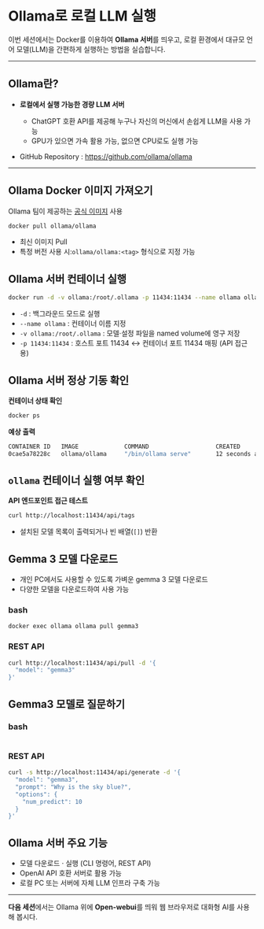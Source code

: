 # Ollama로 로컬 LLM 실행

이번 세션에서는 Docker를 이용하여 **Ollama 서버**를 띄우고, 로컬 환경에서 대규모 언어 모델(LLM)을 간편하게 실행하는 방법을 실습합니다.

---

## Ollama란?

- **로컬에서 실행 가능한 경량 LLM 서버**
    - ChatGPT 호환 API를 제공해 누구나 자신의 머신에서 손쉽게 LLM을 사용 가능
    - GPU가 있으면 가속 활용 가능, 없으면 CPU로도 실행 가능

- GitHub Repository : https://github.com/ollama/ollama

---

## Ollama Docker 이미지 가져오기

Ollama 팀이 제공하는 [공식 이미지](https://hub.docker.com/r/ollama/ollama) 사용

```bash
docker pull ollama/ollama
```

- 최신 이미지 Pull
- 특정 버전 사용 시:`ollama/ollama:<tag>` 형식으로 지정 가능  

## Ollama 서버 컨테이너 실행

```bash
docker run -d -v ollama:/root/.ollama -p 11434:11434 --name ollama ollama/ollama

```

- `-d` : 백그라운드 모드로 실행  
- `--name ollama` : 컨테이너 이름 지정  
- `-v ollama:/root/.ollama` : 모델·설정 파일을 named volume에 영구 저장  
- `-p 11434:11434` : 호스트 포트 11434 ↔ 컨테이너 포트 11434 매핑 (API 접근용)

## Ollama 서버 정상 기동 확인

**컨테이너 상태 확인**  
```bash
docker ps
```

**예상 출력**
```bash
CONTAINER ID   IMAGE             COMMAND                   CREATED          STATUS          PORTS                      NAMES
0cae5a78228c   ollama/ollama     "/bin/ollama serve"       12 seconds ago   Up 12 seconds   0.0.0.0:11434->11434/tcp   ollama
```

## `ollama` 컨테이너 실행 여부 확인
 **API 엔드포인트 접근 테스트**
```bash
curl http://localhost:11434/api/tags
```
- 설치된 모델 목록이 출력되거나 빈 배열(`[]`) 반환  

## Gemma 3 모델 다운로드
- 개인 PC에서도 사용할 수 있도록 가벼운 gemma 3 모델 다운로드  
- 다양한 모델을 다운로드하여 사용 가능

### bash
```bash
docker exec ollama ollama pull gemma3
```

### REST API
```bash
curl http://localhost:11434/api/pull -d '{
  "model": "gemma3"
}'
```

## Gemma3 모델로 질문하기
### bash
```bash
```

### REST API
```bash
curl -s http://localhost:11434/api/generate -d '{
  "model": "gemma3",
  "prompt": "Why is the sky blue?",
  "options": {
    "num_predict": 10
  }
}'
```

## Ollama 서버 주요 기능

- 모델 다운로드 · 실행 (CLI 명령어, REST API)  
- OpenAI API 호환 서버로 활용 가능  
- 로컬 PC 또는 서버에 자체 LLM 인프라 구축 가능  

---

**다음 세션**에서는 Ollama 위에 **Open-webui**를 띄워 웹 브라우저로 대화형 AI를 사용해 봅시다.
